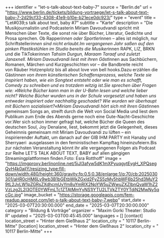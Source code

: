 +++
identifier = "let-s-talk-about-text-baby-7"
source = "Berlin.de"
url = "https://www.berlin.de/tickets/bildung-vortraege/let-s-talk-about-text-baby-7-2d29cf33-4308-41e9-b10e-b21ece0dc923/"
type = "event"
title = "Let#039;s talk about text, baby #7"
subtitle = "Karte"
description = "Die Musikjournalistin und Podcasterin Miriam Davoudvandi spricht mit Menschen über Texte, die sonst nie über Bücher, Literatur, Gedichte und Prosa sprechen. Ob Rapper*innen oder Sportler*innen – alles ist möglich, nur Schriftsteller*innen sind nicht erlaubt.Im vergangenen Jahr saßen auf den pinken Plastikstühlen im Studio bereits die Musiker*innen RAPK, LIZ, BRKN und die TikToker*innen Tahsim Durgun, Maraam Taraaf und zuletzt Janaxnell. Miriam Davoudvandi liest mit ihren Gäst*innen aus Sachbüchern, Romanen, Märchen und Kurzgeschichten vor – die Bandbreite reicht von Räuber Hotzenplotz bis all about love von bell hooks.Dazu erzählen die Gäst*innen von ihrem künstlerischen Schaffensprozess, welche Texte sie inspiriert haben, wie ein Songtext entsteht oder wie man es schafft, Comedy zu schreiben und es trotzdem witzig ist.Sie sprechen über Fragen wie: »Welche Bücher kann man in der U-Bahn lesen und welche lieber nicht? Welche Bücher wurden uns in der Schule vorgesetzt und haben uns entweder inspiriert oder nachhaltig geschadet? Wie wurden wir überhaupt mit Büchern sozialisiert?«Miriam Davoudvandi hört sich mit ihren Gäst*innen gemeinsam Songs an, streift durch die Welt von Social Media und liest dem Publikum zum Ende des Abends gerne noch eine Gute-Nacht-Geschichte vor.Wer sich schon immer gefragt hat, welche Bücher die Queen des deutschen Soul, Joy Denalane, liest, bekommt jetzt die Gelegenheit, dieses Geheimnis gemeinsam mit Miriam Davoudvandi zu lüften – ein inspirierender Auftakt, um danach auf der GIB IHM PARTY mit Hanaby und Sherryaeri  ausgelassen in den feministischen Kampftag hineinzufeiern.Bis zur nächsten Veranstaltung könnt ihr alle vergangenen Folgen als Podcast zur Reihe LET’S TALK ABOUT TEXT, BABY auf allen gängigen Streamingplattformen finden.Foto: Esra Rotthoff"
image = "https://imgproxy.berlinonline.net/5iJl3afyw5dK1mXPyuqgytEygH_XPQsegQyH4k0ajlY/resizing_type:fill-down/width:480/height:360/gravity:fp:0.5:0.38/enlarge:1/q:70/cb:2025030301/aHR0cHM6Ly9wb3B1bGEtbWlkZGxld2FyZS5zMy5hbWF6b25hd3MuY29tL2JvLW1pZGRsZXdhcmUvYm8uYmRlX2NoYW5uZWwuZXZlbnQvaW1hZ2VzLzg2L2I3OTE0YWFmLTc1ZTAtMmYyNS1lYTU2LTVkZTY0YTdiN2MwNy5qcGc.jpg"
image_bucket = "https://storage.googleapis.com/fem-readup.appspot.com/let-s-talk-about-text-baby-7.webp"
start_date = "2025-03-07T20:30:00.000"
end_date = "2025-03-07T20:30:00.000"
category = "Bildung & Vorträge"
organizer = "Maxim Gorki Theater: Studio Я"
updated = "2025-03-03T00:45:45.000"
languages = []
[contact]
location_street = "Hinter dem Gießhaus 2"
location_city = " 10117 Berlin-Mitte"
[location]
location_street = "Hinter dem Gießhaus 2"
location_city = " 10117 Berlin-Mitte"
+++